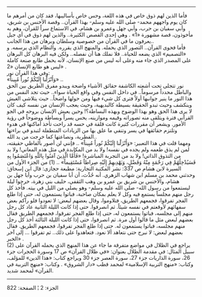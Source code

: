 ------------------------------------------------------------------------

فأما الذين لهم ذوق خاص في هذه اللغة، وحس خاص بأساليبها، فقد كان من أمرهم
ما كان يوم واجههم محمد- صلى الله عليه وسلم- بهذا القرآن.. وقصة الأخنس بن
شريق، وأبي سفيان بن حرب، وأبي جهل وعمرو بن هشام، في الاستماع سراً للقرآن،
وهم به مأخوذون، قصة مشهورة «1» . وهي إحدى القصص الكثيرة.. والذين لهم ذوق
في أي جيل يعرفون ما في القرآن من خصوصية وسلطان وبرهان من هذا الجانب..  
فأما فحوى القرآن.. التصور الذي يحمله. والمنهج الذي يقرره. والنظام الذي
يرسمه. و «التصميم» الذي يضعه للحياة.. فلا نملك هنا أن نفصله.. ولكن فيه
البرهان كل البرهان على المصدر الذي جاء منه وعلى أنه ليس من صنع الإنسان،
لأنه يحمل طابع صنعة كاملة ليس هو طابع الإنسان «2» .  
وفي هذا القرآن نور:  
«وَأَنْزَلْنا إِلَيْكُمْ نُوراً مُبِيناً» ..  
نور تتجلى تحت أشعته الكاشفة حقائق الأشياء واضحة ويبدو مفرق الطريق بين
الحق والباطل محدداً مرسوماً.. في داخل النفس وفي واقع الحياة سواء.. حيث تجد
النفس من هذا النور ما ينير جوانبها أولاً فترى كل شيء فيها ومن حولها
واضحاً.. حيث يتلاشى الغبش وينكشف وحيث تبدو الحقيقة بسيطة كالبديهية، وحيث
يعجب الإنسان من نفسه كيف كان لا يرى هذا الحق وهو بهذا الوضوح وبهذه
البساطة؟! وحين يعيش الإنسان بروحه في الجو القرآني فترة ويتلقى منه
تصوراته وقيمه وموازينه، يحس يسراً وبساطة ووضوحاً في رؤية الأمور. ويشعر أن
مقررات كثيرة كانت قلقة في حسه قد راحت تأخذ أماكنها في هدوء وتلتزم
حقائقها في يسر وتنفي ما علق بها من الزيادات المتطفلة لتبدو في براءتها
الفطرية، ونصاعتها كما خرجت من يد الله..  
ومهما قلت في هذا التعبير: «وَأَنْزَلْنا إِلَيْكُمْ نُوراً مُبِيناً» .. فإنني لن أصور
بألفاظي حقيقته، لمن لم يذق طعمه ولم يجده في نفسه! ولا بد من المكابدة في
مثل هذه المعاني! ولا بد من التذوق الذاتي! ولا بد من التجربة المباشرة!
«فَأَمَّا الَّذِينَ آمَنُوا بِاللَّهِ وَاعْتَصَمُوا بِهِ فَسَيُدْخِلُهُمْ فِي رَحْمَةٍ مِنْهُ وَفَضْلٍ، وَيَهْدِيهِمْ
إِلَيْهِ صِراطاً مُسْتَقِيماً» .. (1) من الجزء الأول من السيرة لابن هشام ص 337: نشر
المكتبة التجارية: مطبعة حجازى: قال ابن إسحاق: وحدثني محمد بن مسلم ابن
شهاب الزهري. أنه حُدِّث، أن أبا سفيان بن حرب وأبا جهل بن هشام، والأخنس بن
شريق بن عمرو بن وهب الثقفي، حليف بني زهرة، خرجوا ليلة ليستمعوا من رسول
الله- صلى الله عليه وسلم- وهو يصلي من الليل في بيته. فأخذ كل رجل منهم
مجلساً يستمع فيه وكل لا يعلم بمكان صاحبة، فباتوا يستمعون له، حتى إذا طلع
الفجر تفرقوا، فجمعهم الطريق، فتلاوموا، وقال بعضهم لبعض: لا تعودوا فلو
رآكم بعض سفهائهم لأوقعتم في نفسه شيئاً. ثم انصرفوا. حتى إذا كانت الليلة
الثانية عاد كل رجل منهم إلى مجلسه، فباتوا يستمعون له، حتى إذا طلع الفجر
تفرقوا، فجمعهم الطريق فقال بعضهم لبعض مثل ما قالوا أول مرة. ثم انصرفوا،
حتى إذا كانت الليلة الثالثة أخذ كل رجل منهم مجلسه، فباتوا يستمعون له.
حتى إذا طلع الفجر تفرقوا، فجمعهم الطريق. فقال بعضهم لبعض: لا نبرح حتى
نتعاهد ألا نعود. فتعاهدوا على ذلك.. ثم تفرقوا ... إلى آخر الخبر» .  
(2) يراجع في الظلال في مواضع متفرقة ما جاء عن هذا المنهج الذي يحمله
القرآن على سبيل المثال: في مقدمة الظلال بعنوان: «في ظلال القرآن» ص 17
وسورة الحجرات جزء 26، سورة الذاريات جزء 27، سورة العصر جزء 30 ويراجع
كتاب: «هذا الدين» للمؤلف، وكتاب: «منهج التربية الإسلامية» لمحمد قطب «دار
الشروق» . وكتاب: «منهج التربية في القرآن» لمحمد شديد.

------------------------------------------------------------------------

الجزء: 2 ¦ الصفحة: 822
